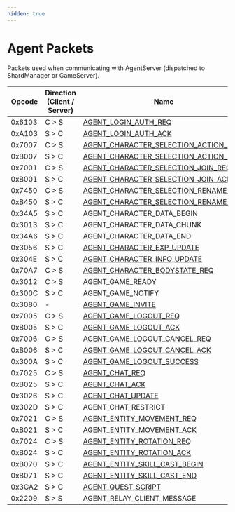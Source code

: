 ```yaml
---
hidden: true
---
```


# Agent Packets

Packets used when communicating with AgentServer (dispatched to ShardManager or GameServer).

<table data-full-width="true">
<thead>
<tr>
<th width="100">Opcode</th>
<th width="215">Direction (Client / Server)</th>
<th>Name</th>
</tr>
</thead>
<tbody>
<tr><td>0x6103</td><td>C > S</td><td><a href="agent_login_auth_req.md">AGENT_LOGIN_AUTH_REQ</a></td></tr>
<tr><td>0xA103</td><td>S > C</td><td><a href="agent_login_auth_ack.md">AGENT_LOGIN_AUTH_ACK</a></td></tr>
<tr><td>0x7007</td><td>C > S</td><td><a href="agent_character_selection_action_req.md">AGENT_CHARACTER_SELECTION_ACTION_REQ</a></td></tr>
<tr><td>0xB007</td><td>S > C</td><td><a href="agent_character_selection_action_ack.md">AGENT_CHARACTER_SELECTION_ACTION_ACK</a></td></tr>
<tr><td>0x7001</td><td>C > S</td><td><a href="agent_character_selection_join_req.md">AGENT_CHARACTER_SELECTION_JOIN_REQ</a></td></tr>
<tr><td>0xB001</td><td>S > C</td><td><a href="agent_character_selection_join_ack.md">AGENT_CHARACTER_SELECTION_JOIN_ACK</a></td></tr>
<tr><td>0x7450</td><td>C > S</td><td><a href="agent_character_selection_rename_req.md">AGENT_CHARACTER_SELECTION_RENAME_REQ</a></td></tr>
<tr><td>0xB450</td><td>S > C</td><td><a href="agent_character_selection_rename_ack.md">AGENT_CHARACTER_SELECTION_RENAME_ACK</a></td></tr>
<tr><td>0x34A5</td><td>S > C</td><td>AGENT_CHARACTER_DATA_BEGIN</td></tr>
<tr><td>0x3013</td><td>S > C</td><td>AGENT_CHARACTER_DATA_CHUNK</td></tr>
<tr><td>0x34A6</td><td>S > C</td><td>AGENT_CHARACTER_DATA_END</td></tr>
<tr><td>0x3056</td><td>S > C</td><td><a href="agent_character_exp_update.md">AGENT_CHARACTER_EXP_UPDATE</a></td></tr>
<tr><td>0x304E</td><td>S > C</td><td><a href="agent_character_info_update.md">AGENT_CHARACTER_INFO_UPDATE</a></td></tr>
<tr><td>0x70A7</td><td>C > S</td><td><a href="agent_character_bodystate_req.md">AGENT_CHARACTER_BODYSTATE_REQ</a></td></tr>
<tr><td>0x3012</td><td>C > S</td><td>AGENT_GAME_READY</td></tr>
<tr><td>0x300C</td><td>S > C</td><td>AGENT_GAME_NOTIFY</td></tr>
<tr><td>0x3080</td><td>-</td><td><a href="agent_game_invite.md">AGENT_GAME_INVITE</a></td></tr>
<tr><td>0x7005</td><td>C > S</td><td><a href="agent_game_logout_req.md">AGENT_GAME_LOGOUT_REQ</a></td></tr>
<tr><td>0xB005</td><td>S > C</td><td><a href="agent_game_logout_ack.md">AGENT_GAME_LOGOUT_ACK</a></td></tr>
<tr><td>0x7006</td><td>C > S</td><td><a href="agent_game_logout_cancel_req.md">AGENT_GAME_LOGOUT_CANCEL_REQ</a></td></tr>
<tr><td>0xB006</td><td>S > C</td><td><a href="agent_game_logout_cancel_ack.md">AGENT_GAME_LOGOUT_CANCEL_ACK</a></td></tr>
<tr><td>0x300A</td><td>S > C</td><td><a href="agent_game_logout_success.md">AGENT_GAME_LOGOUT_SUCCESS</a></td></tr>
<tr><td>0x7025</td><td>C > S</td><td><a href="agent_chat_req.md">AGENT_CHAT_REQ</a></td></tr>
<tr><td>0xB025</td><td>S > C</td><td><a href="agent_chat_ack.md">AGENT_CHAT_ACK</a></td></tr>
<tr><td>0x3026</td><td>S > C</td><td><a href="agent_chat_update.md">AGENT_CHAT_UPDATE</a></td></tr>
<tr><td>0x302D</td><td>S > C</td><td>AGENT_CHAT_RESTRICT</td></tr>
<tr><td>0x7021</td><td>C > S</td><td><a href="agent_entity_movement_req.md">AGENT_ENTITY_MOVEMENT_REQ</a></td></tr>
<tr><td>0xB021</td><td>S > C</td><td><a href="agent_entity_movement_ack.md">AGENT_ENTITY_MOVEMENT_ACK</a></td></tr>
<tr><td>0x7024</td><td>C > S</td><td><a href="agent_entity_rotation_req.md">AGENT_ENTITY_ROTATION_REQ</a></td></tr>
<tr><td>0xB024</td><td>S > C</td><td><a href="agent_entity_rotation_ack.md">AGENT_ENTITY_ROTATION_ACK</a></td></tr>
<tr><td>0xB070</td><td>S > C</td><td><a href="agent_entity_skill_cast_begin.md">AGENT_ENTITY_SKILL_CAST_BEGIN</a></td></tr>
<tr><td>0xB071</td><td>S > C</td><td><a href="agent_entity_skill_cast_end.md">AGENT_ENTITY_SKILL_CAST_END</a></td></tr>
<tr><td>0x3CA2</td><td>S > C</td><td><a href="agent_quest_script.md">AGENT_QUEST_SCRIPT</a></td></tr>
<tr><td>0x2209</td><td>S > S</td><td>AGENT_RELAY_CLIENT_MESSAGE</td></tr>
</tbody>
</table>
